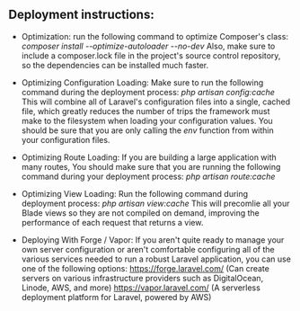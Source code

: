 ## Deployment instructions:
    
- Optimization:
    run the following command to optimize Composer's class: *composer install --optimize-autoloader --no-dev*
    Also, make sure to include a composer.lock file in the project's source control repository, so the dependencies can be installed much faster.

- Optimizing Configuration Loading:
    Make sure to run the following command during the deployment process: *php artisan config:cache*
    This will combine all of Laravel's configuration files into a single, cached file, which greatly reduces the number of trips the framework must make to the         filesystem when loading your configuration values.
    You should be sure that you are only calling the *env* function from within your configuration files.

- Optimizing Route Loading:
    If you are building a large application with many routes, You should make sure that you are running the following command during your deployment process: 
    *php artisan route:cache*

- Optimizing View Loading:
    Run the following command during deployment process: *php artisan view:cache*
    This will precomlie all your Blade views so they are not compiled on demand, improving the performance of each request that returns a view.
    
- Deploying With Forge / Vapor:
    If you aren't quite ready to manage your own server configuration or aren't comfortable configuring all of the various services needed to run a robust Laravel       application, you can use one of the following options:
    https://forge.laravel.com/ (Can create servers on various infrastructure providers such as DigitalOcean, Linode, AWS, and more)
    https://vapor.laravel.com/ (A serverless deployment platform for Laravel, powered by AWS)
